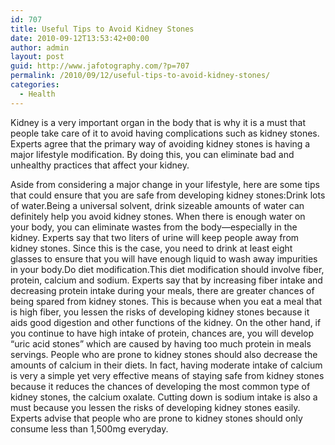 ```yaml
---
id: 707
title: Useful Tips to Avoid Kidney Stones
date: 2010-09-12T13:53:42+00:00
author: admin
layout: post
guid: http://www.jafotography.com/?p=707
permalink: /2010/09/12/useful-tips-to-avoid-kidney-stones/
categories:
  - Health
---
```

Kidney is a very important organ in the body that is why it is a must that people take care of it to avoid having complications such as kidney stones. Experts agree that the primary way of avoiding kidney stones is having a major lifestyle modification. By doing this, you can eliminate bad and unhealthy practices that affect your kidney. 

Aside from considering a major change in your lifestyle, here are some tips that could ensure that you are safe from developing kidney stones:Drink lots of water.Being a universal solvent, drink sizeable amounts of water can definitely help you avoid kidney stones. When there is enough water on your body, you can eliminate wastes from the body—especially in the kidney. Experts say that two liters of urine will keep people away from kidney stones. Since this is the case, you need to drink at least eight glasses to ensure that you will have enough liquid to wash away impurities in your body.Do diet modification.This diet modification should involve fiber, protein, calcium and sodium. Experts say that by increasing fiber intake and decreasing protein intake during your meals, there are greater chances of being spared from kidney stones. This is because when you eat a meal that is high fiber, you lessen the risks of developing kidney stones because it aids good digestion and other functions of the kidney. On the other hand, if you continue to have high intake of protein, chances are, you will develop &#8220;uric acid stones&#8221; which are caused by having too much protein in meals servings. People who are prone to kidney stones should also decrease the amounts of calcium in their diets. In fact, having moderate intake of calcium is very a simple yet very effective means of staying safe from kidney stones because it reduces the chances of developing the most common type of kidney stones, the calcium oxalate. Cutting down is sodium intake is also a must because you lessen the risks of developing kidney stones easily. Experts advise that people who are prone to kidney stones should only consume less than 1,500mg everyday.
